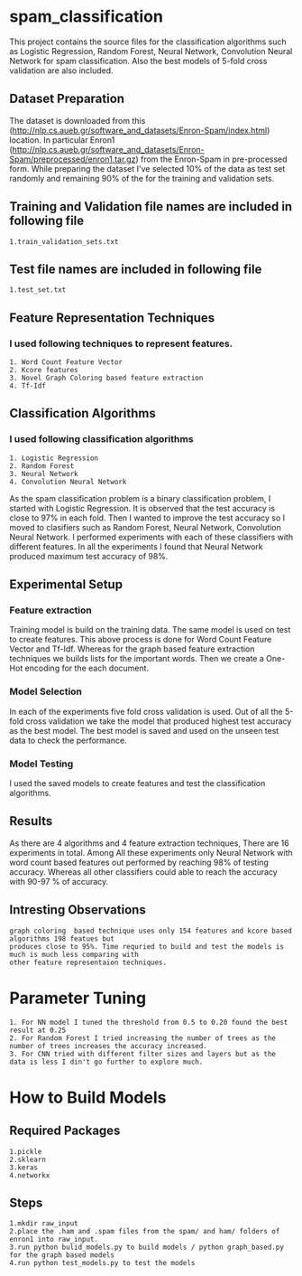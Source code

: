 # spam_classification
This project contains the source files for the classification algorithms such as
Logistic Regression, Random Forest, Neural Network, Convolution Neural Network for
spam classification. Also the best models of 5-fold cross validation are also included.


## Dataset Preparation
The dataset is downloaded from this (http://nlp.cs.aueb.gr/software_and_datasets/Enron-Spam/index.html) location. In particular
Enron1 (http://nlp.cs.aueb.gr/software_and_datasets/Enron-Spam/preprocessed/enron1.tar.gz) from the Enron-Spam in pre-processed form.
While preparing the dataset I've selected  10% of the data as test set randomly and remaining 90% of the for the training and validation sets.

## Training and Validation file names are included in following file
    1.train_validation_sets.txt
## Test file names are included in following file
    1.test_set.txt

## Feature Representation Techniques
### I used following techniques to represent features.
    1. Word Count Feature Vector
    2. Kcore features
    3. Novel Graph Coloring based feature extraction
    4. Tf-Idf


## Classification Algorithms
### I used following classification algorithms
    1. Logistic Regression
    2. Random Forest
    3. Neural Network
    4. Convolution Neural Network

As the spam classification problem is a binary classification problem, I started with
Logistic Regression. It is observed that the test accuracy is close to 97% in each fold. Then I wanted to improve the
test accuracy so I moved to clasifiers such as Random Forest, Neural Network, Convolution Neural Network. I performed experiments
with each of these classifiers with different features. In all the experiments I found that Neural Network produced maximum test accuracy of 98%.

## Experimental Setup
### Feature extraction
Training model is build on the training data. The same model is used on test to create features. This above process is done for Word Count Feature Vector and Tf-Idf. Whereas for the
graph based feature extraction techniques we builds lists for the important words. Then we create a One-Hot encoding for the each document.
### Model Selection
In each of the experiments five fold cross validation is used. Out of all the 5-fold cross validation we take the model that produced
highest test accuracy as the best model. The best model is saved and used on the unseen test data to check the performance.
### Model Testing
I used the saved models to create features and test the classification algorithms.

## Results
As there are 4 algorithms and 4 feature extraction techniques, There are 16 experiments in total.
Among All these experiments only Neural Network with word count based features out performed by reaching 98% of testing accuracy.
Whereas all other classifiers could able to reach the accuracy with 90-97 % of accuracy.

## Intresting Observations
    graph coloring  based technique uses only 154 features and kcore based algorithms 198 featues but
    produces close to 95%. Time requried to build and test the models is much is much less comparing with
    other feature representaion techniques.

# Parameter Tuning
    1. For NN model I tuned the threshold from 0.5 to 0.20 found the best result at 0.25
    2. For Random Forest I tried increasing the number of trees as the number of trees increases the accuracy increased.
    3. For CNN tried with different filter sizes and layers but as the data is less I din't go further to explore much.


# How to Build Models

## Required Packages
    1.pickle
    2.sklearn
    3.keras
    4.networkx
## Steps
    1.mkdir raw_input
    2.place the .ham and .spam files from the spam/ and ham/ folders of enron1 into raw_input.
    3.run python bulid_models.py to build models / python graph_based.py for the graph based models
    4.run python test_models.py to test the models

